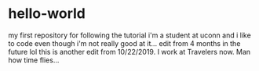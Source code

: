 # hello-world
my first repository for following the tutorial
i'm a student at uconn and i like to code even though i'm not really good at it...
edit from 4 months in the future lol
this is another edit from 10/22/2019.  I work at Travelers now.  Man how time flies...